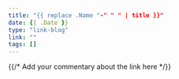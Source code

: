 ```yaml
---
title: "{{ replace .Name "-" " " | title }}"
date: {{ .Date }}
type: "link-blog"
link: ""
tags: []
---
```


{{/* Add your commentary about the link here */}} 